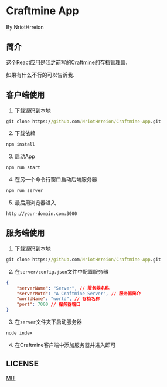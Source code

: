 # Craftmine App

By NriotHrreion

## 简介

这个React应用是我之前写的[Craftmine](https://github.com/NriotHrreion/Craftmine)的存档管理器.

如果有什么不行的可以告诉我.

## 客户端使用

1. 下载源码到本地

```cmd
git clone https://github.com/NriotHrreion/Craftmine-App.git
```

2. 下载依赖

```cmd
npm install
```

3. 启动App

```cmd
npm run start
```

4. 在另一个命令行窗口启动后端服务器

```cmd
npm run server
```

5. 最后用浏览器进入

```
http://your-domain.com:3000
```

## 服务端使用

1. 下载源码到本地

```cmd
git clone https://github.com/NriotHrreion/Craftmine-App.git
```

2. 在`server/config.json`文件中配置服务器

```json
{
    "serverName": "Server", // 服务器名称
    "serverMotd": "A Craftmine Server", // 服务器简介
    "worldName": "world", // 存档名称
    "port": 7000 // 服务器端口
}
```

3. 在`server`文件夹下启动服务器

```cmd
node index
```

4. 在Craftmine客户端中添加服务器并进入即可

## LICENSE

[MIT](./LICENSE)
